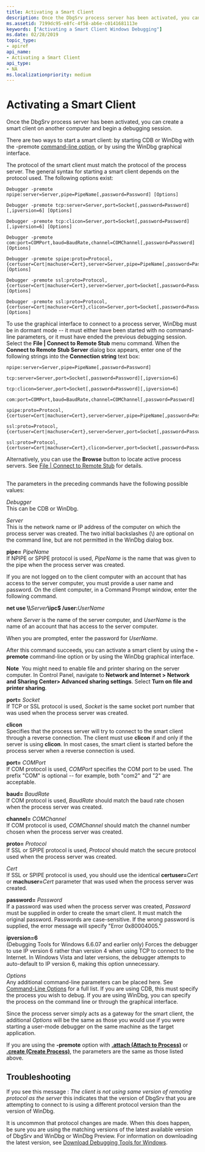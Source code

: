 ```yaml
---
title: Activating a Smart Client
description: Once the DbgSrv process server has been activated, you can create a smart client on another computer and begin a debugging session.
ms.assetid: 7199dc95-e8fc-4f58-ab6e-c0141681113e
keywords: ["Activating a Smart Client Windows Debugging"]
ms.date: 02/28/2019
topic_type:
- apiref
api_name:
- Activating a Smart Client
api_type:
- NA
ms.localizationpriority: medium
---
```


# Activating a Smart Client


Once the DbgSrv process server has been activated, you can create a smart client on another computer and begin a debugging session.

There are two ways to start a smart client: by starting CDB or WinDbg with the -premote [command-line option](command-line-options.md), or by using the WinDbg graphical interface.

The protocol of the smart client must match the protocol of the process server. The general syntax for starting a smart client depends on the protocol used. The following options exist:

```console
Debugger -premote npipe:server=Server,pipe=PipeName[,password=Password] [Options]

Debugger -premote tcp:server=Server,port=Socket[,password=Password][,ipversion=6] [Options]

Debugger -premote tcp:clicon=Server,port=Socket[,password=Password][,ipversion=6] [Options]

Debugger -premote com:port=COMPort,baud=BaudRate,channel=COMChannel[,password=Password] [Options]

Debugger -premote spipe:proto=Protocol,{certuser=Cert|machuser=Cert},server=Server,pipe=PipeName[,password=Password] [Options]

Debugger -premote ssl:proto=Protocol,{certuser=Cert|machuser=Cert},server=Server,port=Socket[,password=Password] [Options]

Debugger -premote ssl:proto=Protocol,{certuser=Cert|machuser=Cert},clicon=Server,port=Socket[,password=Password] [Options]
```

To use the graphical interface to connect to a process server, WinDbg must be in dormant mode -- it must either have been started with no command-line parameters, or it must have ended the previous debugging session. Select the **File | Connect to Remote Stub** menu command. When the **Connect to Remote Stub Server** dialog box appears, enter one of the following strings into the **Connection string** text box:

```dbgcmd
npipe:server=Server,pipe=PipeName[,password=Password] 

tcp:server=Server,port=Socket[,password=Password][,ipversion=6] 

tcp:clicon=Server,port=Socket[,password=Password][,ipversion=6] 

com:port=COMPort,baud=BaudRate,channel=COMChannel[,password=Password] 

spipe:proto=Protocol,{certuser=Cert|machuser=Cert},server=Server,pipe=PipeName[,password=Password] 

ssl:proto=Protocol,{certuser=Cert|machuser=Cert},server=Server,port=Socket[,password=Password] 

ssl:proto=Protocol,{certuser=Cert|machuser=Cert},clicon=Server,port=Socket[,password=Password] 
```

Alternatively, you can use the **Browse** button to locate active process servers. See [File | Connect to Remote Stub](file---connect-to-remote-stub.md) for details.

## <span id="ddk_activating_a_smart_client_dbg"></span><span id="DDK_ACTIVATING_A_SMART_CLIENT_DBG"></span>


The parameters in the preceding commands have the following possible values:

<span id="________Debugger"></span><span id="________debugger"></span><span id="________DEBUGGER"></span> *Debugger*  
This can be CDB or WinDbg.

<span id="________Server"></span><span id="________server"></span><span id="________SERVER"></span> *Server*  
This is the network name or IP address of the computer on which the process server was created. The two initial backslashes (\\\) are optional on the command line, but are not permitted in the WinDbg dialog box.

<span id="________pipe_________PipeName"></span><span id="________pipe_________pipename"></span><span id="________PIPE_________PIPENAME"></span> **pipe=** *PipeName*  
If NPIPE or SPIPE protocol is used, *PipeName* is the name that was given to the pipe when the process server was created.

If you are not logged on to the client computer with an account that has access to the server computer, you must provide a user name and password. On the client computer, in a Command Prompt window, enter the following command.

**net use \\\\**<em>Server</em>**\\ipc$ /user:**<em>UserName</em>

where *Server* is the name of the server computer, and *UserName* is the name of an account that has access to the server computer.

When you are prompted, enter the password for *UserName*.

After this command succeeds, you can activate a smart client by using the **-premote** command-line option or by using the WinDbg graphical interface.

**Note**  You might need to enable file and printer sharing on the server computer. In Control Panel, navigate to **Network and Internet &gt; Network and Sharing Center&gt; Advanced sharing settings**. Select **Turn on file and printer sharing**.

 

<span id="________port_________Socket"></span><span id="________port_________socket"></span><span id="________PORT_________SOCKET"></span> **port=** *Socket*  
If TCP or SSL protocol is used, *Socket* is the same socket port number that was used when the process server was created.

<span id="________clicon"></span><span id="________CLICON"></span> **clicon**  
Specifies that the process server will try to connect to the smart client through a reverse connection. The client must use **clicon** if and only if the server is using **clicon**. In most cases, the smart client is started before the process server when a reverse connection is used.

<span id="port_________COMPort"></span><span id="port_________comport"></span><span id="PORT_________COMPORT"></span>**port=** *COMPort*  
If COM protocol is used, *COMPort* specifies the COM port to be used. The prefix "COM" is optional -- for example, both "com2" and "2" are acceptable.

<span id="baud_________BaudRate"></span><span id="baud_________baudrate"></span><span id="BAUD_________BAUDRATE"></span>**baud=** *BaudRate*  
If COM protocol is used, *BaudRate* should match the baud rate chosen when the process server was created.

<span id="channel_________COMChannel"></span><span id="channel_________comchannel"></span><span id="CHANNEL_________COMCHANNEL"></span>**channel=** *COMChannel*  
If COM protocol is used, *COMChannel* should match the channel number chosen when the process server was created.

<span id="________proto_________Protocol"></span><span id="________proto_________protocol"></span><span id="________PROTO_________PROTOCOL"></span> **proto=** *Protocol*  
If SSL or SPIPE protocol is used, *Protocol* should match the secure protocol used when the process server was created.

<span id="Cert"></span><span id="cert"></span><span id="CERT"></span>*Cert*  
If SSL or SPIPE protocol is used, you should use the identical **certuser=**<em>Cert</em> or **machuser=**<em>Cert</em> parameter that was used when the process server was created.

<span id="________password_________Password"></span><span id="________password_________password"></span><span id="________PASSWORD_________PASSWORD"></span> **password=** *Password*  
If a password was used when the process server was created, *Password* must be supplied in order to create the smart client. It must match the original password. Passwords are case-sensitive. If the wrong password is supplied, the error message will specify "Error 0x80004005."

<span id="________________ipversion_6"></span><span id="________________IPVERSION_6"></span> **ipversion=6**  
(Debugging Tools for Windows 6.6.07 and earlier only) Forces the debugger to use IP version 6 rather than version 4 when using TCP to connect to the Internet. In Windows Vista and later versions, the debugger attempts to auto-default to IP version 6, making this option unnecessary.

<span id="Options"></span><span id="options"></span><span id="OPTIONS"></span>*Options*  
Any additional command-line parameters can be placed here. See [Command-Line Options](command-line-options.md) for a full list. If you are using CDB, this must specify the process you wish to debug. If you are using WinDbg, you can specify the process on the command line or through the graphical interface.

Since the process server simply acts as a gateway for the smart client, the additional *Options* will be the same as those you would use if you were starting a user-mode debugger on the same machine as the target application.

If you are using the **-premote** option with [**.attach (Attach to Process)**](-attach--attach-to-process-.md) or [**.create (Create Process)**](-create--create-process-.md), the parameters are the same as those listed above.

## Troubleshooting

If you see this message : *The client is not using same version of remoting protocol as the server* this indicates that the version of DbgSrv that you are attempting to connect to is using a different protocol version than the version of WinDbg. 

It is uncommon that protocol changes are made. When this does happen, be sure you are using the matching versions of the latest available version of DbgSrv and WinDbg or WinDbg Preview. For information on downloading the latest version, see [Download Debugging Tools for Windows](debugger-download-tools.md).

 

 





